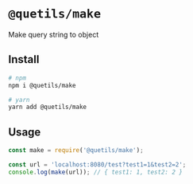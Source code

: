# `@quetils/make`

Make query string to object

## Install

```bash
# npm
npm i @quetils/make

# yarn
yarn add @quetils/make
```

## Usage

```javascript
const make = require('@quetils/make');

const url = 'localhost:8080/test?test1=1&test2=2';
console.log(make(url)); // { test1: 1, test2: 2 }
```
